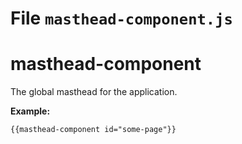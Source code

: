 # File `masthead-component.js`


masthead-component
========

The global masthead for the application.

**Example:**
```
{{masthead-component id="some-page"}}
```

